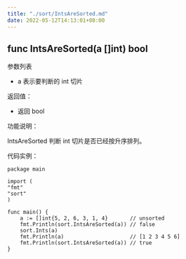 ```yaml
---
title: "./sort/IntsAreSorted.md"
date: 2022-05-12T14:13:01+08:00
---
```

## func IntsAreSorted(a []int) bool

参数列表

- a 表示要判断的 int 切片

返回值：

- 返回 bool

功能说明：

IntsAreSorted 判断 int 切片是否已经按升序排列。

代码实例：

	package main
	
	import (
	"fmt"
	"sort"
	)
	
	func main() {
		a := []int{5, 2, 6, 3, 1, 4}       // unsorted
		fmt.Println(sort.IntsAreSorted(a)) // false
		sort.Ints(a)
		fmt.Println(a)                     // [1 2 3 4 5 6]
		fmt.Println(sort.IntsAreSorted(a)) // true
	}
	
